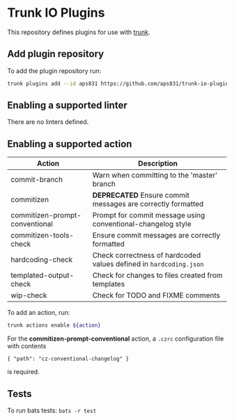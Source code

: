 # Trunk IO Plugins

This repository defines plugins for use with [trunk](https://trunk.io/).

## Add plugin repository

To add the plugin repository run:

```bash
trunk plugins add --id aps831 https://github.com/aps831/trunk-io-plugins v2.1.4
```

## Enabling a supported linter

There are no linters defined.

## Enabling a supported action

| Action                         | Description                                                        |
| ------------------------------ | ------------------------------------------------------------------ |
| commit-branch                  | Warn when committing to the 'master' branch                        |
| commitizen                     | **DEPRECATED** Ensure commit messages are correctly formatted      |
| commitizen-prompt-conventional | Prompt for commit message using conventional-changelog style       |
| commitizen-tools-check         | Ensure commit messages are correctly formatted                     |
| hardcoding-check               | Check correctness of hardcoded values defined in `hardcoding.json` |
| templated-output-check         | Check for changes to files created from templates                  |
| wip-check                      | Check for TODO and FIXME comments                                  |

To add an action, run:

```bash
trunk actions enable ${action}
```

For the **commitizen-prompt-conventional** action, a `.czrc` configuration file with contents

```text
{ "path": "cz-conventional-changelog" }
```

is required.

## Tests

To run bats tests: `bats -r test`
